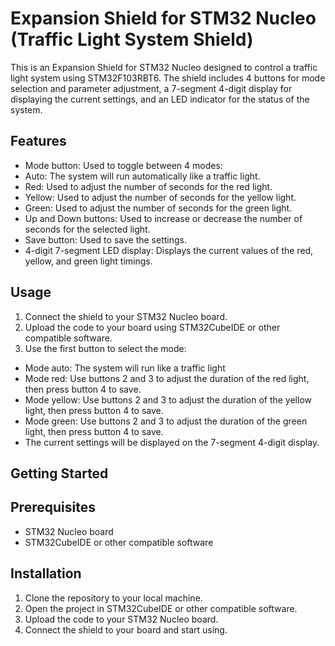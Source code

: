 # Expansion Shield for STM32 Nucleo (Traffic Light System Shield)

This is an Expansion Shield for STM32 Nucleo designed to control a traffic light system using STM32F103RBT6. The shield includes 4 buttons for mode selection and parameter adjustment, a 7-segment 4-digit display for displaying the current settings, and an LED indicator for the status of the system.

## Features

- Mode button: Used to toggle between 4 modes:
- Auto: The system will run automatically like a traffic light.
- Red: Used to adjust the number of seconds for the red light.
- Yellow: Used to adjust the number of seconds for the yellow light.
- Green: Used to adjust the number of seconds for the green light.
- Up and Down buttons: Used to increase or decrease the number of seconds for the selected light.
- Save button: Used to save the settings.
- 4-digit 7-segment LED display: Displays the current values of the red, yellow, and green light timings.

## Usage

1. Connect the shield to your STM32 Nucleo board.
2. Upload the code to your board using STM32CubeIDE or other compatible software.
3. Use the first button to select the mode:
- Mode auto: The system will run like a traffic light
- Mode red: Use buttons 2 and 3 to adjust the duration of the red light, then press button 4 to save.
- Mode yellow: Use buttons 2 and 3 to adjust the duration of the yellow light, then press button 4 to save.
- Mode green: Use buttons 2 and 3 to adjust the duration of the green light, then press button 4 to save.
- The current settings will be displayed on the 7-segment 4-digit display.

## Getting Started

## Prerequisites
- STM32 Nucleo board
- STM32CubeIDE or other compatible software

## Installation
1. Clone the repository to your local machine.
2. Open the project in STM32CubeIDE or other compatible software.
3. Upload the code to your STM32 Nucleo board.
4. Connect the shield to your board and start using.
